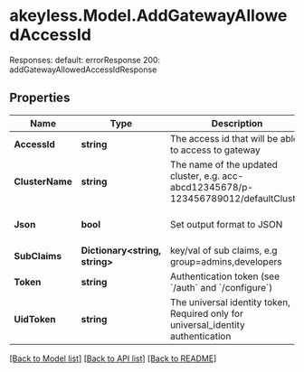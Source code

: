 # akeyless.Model.AddGatewayAllowedAccessId
Responses:  default: errorResponse 200: addGatewayAllowedAccessIdResponse

## Properties

Name | Type | Description | Notes
------------ | ------------- | ------------- | -------------
**AccessId** | **string** | The access id that will be able to access to gateway | 
**ClusterName** | **string** | The name of the updated cluster, e.g. acc-abcd12345678/p-123456789012/defaultCluster | 
**Json** | **bool** | Set output format to JSON | [optional] [default to false]
**SubClaims** | **Dictionary&lt;string, string&gt;** | key/val of sub claims, e.g group&#x3D;admins,developers | [optional] 
**Token** | **string** | Authentication token (see &#x60;/auth&#x60; and &#x60;/configure&#x60;) | [optional] 
**UidToken** | **string** | The universal identity token, Required only for universal_identity authentication | [optional] 

[[Back to Model list]](../README.md#documentation-for-models) [[Back to API list]](../README.md#documentation-for-api-endpoints) [[Back to README]](../README.md)

